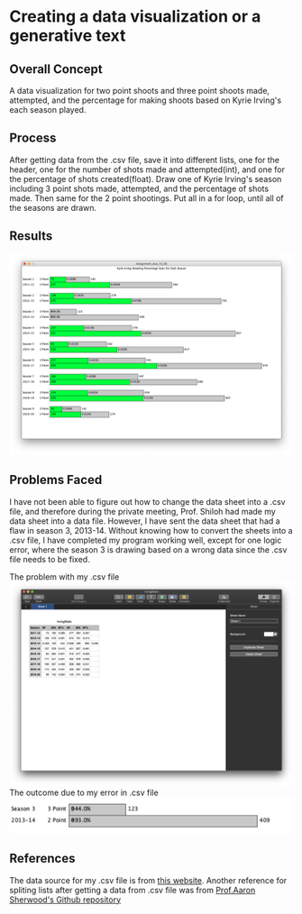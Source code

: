 # Creating a data visualization or a generative text
## Overall Concept
A data visualization for two point shoots and three point shoots made, attempted, and the percentage for making shoots based on Kyrie Irving's each season played.

## Process
After getting data from the .csv file, save it into different lists, one for the header, one for the number of shots made and attempted(int), and one for the percentage of shots created(float).
Draw one of Kyrie Irving's season including 3 point shots made, attempted, and the percentage of shots made. Then same for the 2 point shootings.
Put all in a for loop, until all of the seasons are drawn.


## Results
![](Media/stats.png)

## Problems Faced
I have not been able to figure out how to change the data sheet into a .csv file, and therefore during the private meeting, Prof. Shiloh had made my data sheet into a data file. However, I have sent the data sheet that had a flaw in season 3, 2013-14. Without knowing how to convert the sheets into a .csv file, I have completed my program working well, except for one logic error, where the season 3 is drawing based on a wrong data since the .csv file needs to be fixed.

The problem with my .csv file
![](Media/data.png)
The outcome due to my error in .csv file
![](Media/logicError.png)

## References
The data source for my .csv file is from [this website](https://www.basketball-reference.com/players/i/irvinky01.html).
Another reference for spliting lists after getting a data from .csv file was from [Prof.Aaron Sherwood's Github repository](https://github.com/aaronsherwood/introduction_interactive_media/blob/master/processingExamples/textExamples/splitCommas/splitCommas.pde)
